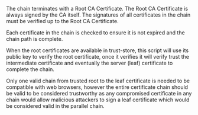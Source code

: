 The chain terminates with a Root CA Certificate. The Root CA Certificate is always signed by the CA itself. The signatures of all certificates in the chain must be verified up to the Root CA Certificate.

Each certificate in the chain is checked to ensure it is not expired and the chain path is complete.

When the root certificates are available in trust-store, this script will use its public key to verify the root certificate, once it verifies it will verify trust the intermediate certificate and eventually the server (leaf) certificate to complete the chain.

Only one valid chain from trusted root to the leaf certificate is needed to be compatible with web browsers, however the entire certificate chain should be valid to be considered trustworthy as any compromised certificate in any chain would allow malicious attackers to sign a leaf certificate which would be considered valid in the parallel chain.